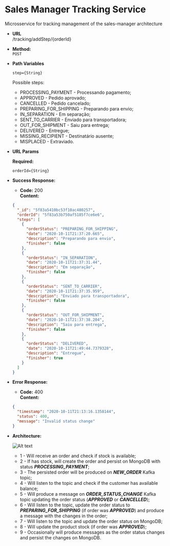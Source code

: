 # Sales Manager Tracking Service

Microsservice for tracking management of the sales-manager architecture

* **URL**\
/tracking/addStep/{orderId}

* **Method:**\
 `POST`
 
 *  **Path Variables**

     `step={String}`
     
     Possible steps:
     * PROCESSING_PAYMENT - Processando pagamento;
     * APPROVED - Pedido aprovado;
     * CANCELLED - Pedido cancelado;
     * PREPARING_FOR_SHIPPING - Preparando para envio;
     * IN_SEPARATION - Em separação;
     * SENT_TO_CARRIER - Enviado para transportadora;
     * OUT_FOR_SHIPMENT - Saiu para entrega;
     * DELIVERED - Entregue;
     * MISSING_RECIPIENT - Destinatário ausente;
     * MISPLACED - Extraviado.
 *  **URL Params**
  
     **Required:**
      
     `orderId={String}`
 * **Success Response:**
 
    * **Code:** 200 <br />
        **Content:**
    ```json
    {
      "_id": "5f83a5410bc53f10ac480257",
      "orderId": "5f83a53b750af5185f7ce6e6",
      "steps": [
        {
          "orderStatus": "PREPARING_FOR_SHIPPING",
          "date": "2020-10-11T21:37:20.665",
          "description": "Preparando para envio",
          "finisher": false
        },
        {
          "orderStatus": "IN_SEPARATION",
          "date": "2020-10-11T21:37:31.44",
          "description": "Em separação",
          "finisher": false
        },
        {
          "orderStatus": "SENT_TO_CARRIER",
          "date": "2020-10-11T21:37:35.959",
          "description": "Enviado para transportadora",
          "finisher": false
        },
        {
          "orderStatus": "OUT_FOR_SHIPMENT",
          "date": "2020-10-11T21:37:38.204",
          "description": "Saiu para entrega",
          "finisher": false
        },
        {
          "orderStatus": "DELIVERED",
          "date": "2020-10-11T21:49:44.7379328",
          "description": "Entregue",
          "finisher": true
        }
      ]
    }
    ```
    
* **Error Response:**

    * **Code:** 400 <br />
        **Content:** 
    ```json
    {
      "timestamp": "2020-10-11T21:13:16.1358144",
      "status": 400,
      "message": "Invalid status change"
    }
    ```
  
 * **Architecture:**
 
    ![Alt text](https://user-images.githubusercontent.com/51386403/95694559-0ef35880-0c09-11eb-9667-9ae838b4d40f.png "Architecture")
    * 1 - Will receive an order and check if stock is available;
    * 2 - If has stock, will create the order and persist on MongoDB with status ***PROCESSING_PAYMENT***;
    * 3 - The persisted order will be produced on ***NEW_ORDER*** Kafka topic;
    * 4 - Will listen to the topic and check if the customer has available balance;
    * 5 - Will produce a message on ***ORDER_STATUS_CHANGE*** Kafka topic updating the order status (***APPROVED*** or ***CANCELLED***);
    * 6 - Will listen to the topic, update the order status to ***PREPARING_FOR_SHIPPING*** (if order was ***APPROVED***)  and produce a message with the changes in the order;
    * 7 - Will listen to the topic and update the order status on MongoDB;
    * 8 - Will update the product stock (if order was ***APPROVED***);
    * 9 - Occasionally will produce messages as the order status changes and persist the changes on MongoDB.